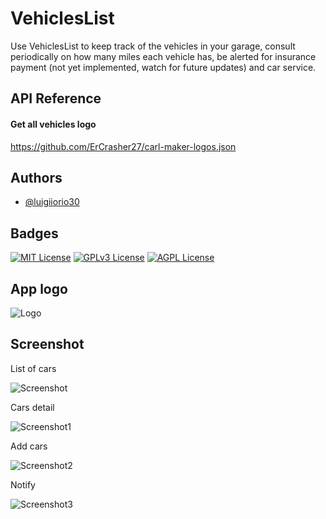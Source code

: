# VehiclesList

Use VehiclesList to keep track of the vehicles in your garage, consult periodically on how many miles each vehicle has, be alerted for insurance payment (not yet implemented, watch for future updates) and car service.




## API Reference

#### Get all vehicles logo
https://github.com/ErCrasher27/carl-maker-logos.json
  


## Authors

- [@luigiiorio30](https://www.github.com/luigiiorio30)


## Badges

[![MIT License](https://img.shields.io/badge/License-MIT-green.svg)](https://choosealicense.com/licenses/mit/) 
[![GPLv3 License](https://img.shields.io/badge/License-GPL%20v3-yellow.svg)](https://opensource.org/licenses/)
[![AGPL License](https://img.shields.io/badge/license-AGPL-blue.svg)](http://www.gnu.org/licenses/agpl-3.0)


## App logo

![Logo](https://user-images.githubusercontent.com/39243394/207560887-77b66f58-fbcb-4f3e-85c9-0afcc6ca5874.png)

## Screenshot 

List of cars

![Screenshot](https://user-images.githubusercontent.com/39243394/207561698-37a94ac7-eff0-4a01-9fea-dcbfe6f6dbcf.png) 

Cars detail

![Screenshot1](https://user-images.githubusercontent.com/39243394/207561750-06828018-40b3-4dd1-8a2d-59073dbcc157.png)

Add cars

![Screenshot2](https://user-images.githubusercontent.com/39243394/207561815-5ff45f35-4f56-47ba-853c-d280fd73516f.png)

Notify

![Screenshot3](https://user-images.githubusercontent.com/39243394/207563931-894a759b-3fd4-49f0-85f5-0fc40de63050.png)

